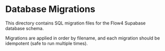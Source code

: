 # Database Migrations

This directory contains SQL migration files for the Flow4 Supabase database schema.

Migrations are applied in order by filename, and each migration should be idempotent (safe to run multiple times).